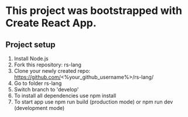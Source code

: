 # This project was bootstrapped with Create React App.

## Project setup
1. Install Node.js
2. Fork this repository: rs-lang
3. Clone your newly created repo: https://github.com/<%your_github_username%>/rs-lang/
4. Go to folder rs-lang
5. Switch branch to 'develop'
6. To install all dependencies use npm install
7. To start app use npm run build (production mode) or npm run dev (development mode)
